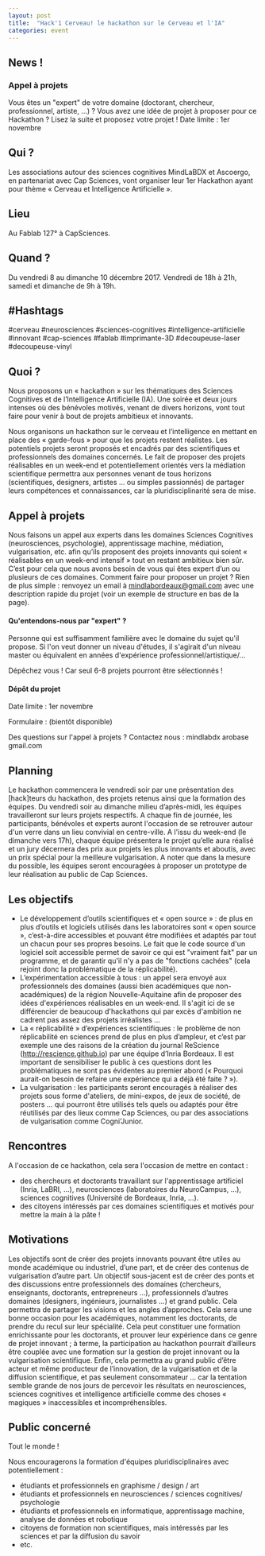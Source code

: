 ```yaml
---
layout: post
title:  "Hack'1 Cerveau! le hackathon sur le Cerveau et l'IA"
categories: event
---
```


## News !
### Appel à projets
Vous êtes un "expert" de votre domaine (doctorant, chercheur, professionnel, artiste, ...) ? Vous avez une idée de projet à proposer pour ce Hackathon ? Lisez la suite et proposez votre projet !
Date limite : 1er novembre

## Qui ?
Les associations autour des sciences cognitives MindLaBDX et Ascoergo, en partenariat avec Cap Sciences, vont organiser leur 1er Hackathon ayant pour thème « Cerveau et Intelligence Artificielle ».

## Lieu
Au Fablab 127° à CapSciences.

## Quand ?
Du vendredi 8 au dimanche 10 décembre 2017. Vendredi de 18h à 21h, samedi et dimanche de 9h à 19h.

## #Hashtags
#cerveau #neurosciences #sciences-cognitives #intelligence-artificielle #innovant #cap-sciences #fablab #imprimante-3D #decoupeuse-laser #decoupeuse-vinyl

## Quoi ?
Nous proposons un « hackathon » sur les thématiques des Sciences Cognitives et de l’Intelligence Artificielle (IA). Une soirée et deux jours intenses où des bénévoles motivés, venant de divers horizons, vont tout faire pour venir à bout de projets ambitieux et innovants.

Nous organisons un hackathon sur le cerveau et l’intelligence en mettant en place des « garde-fous » pour que les projets restent réalistes. Les potentiels projets seront proposés et encadrés par des scientifiques et professionnels des domaines concernés. Le fait de proposer des projets réalisables en un week-end et potentiellement orientés vers la médiation scientifique permettra aux personnes venant de tous horizons (scientifiques, designers, artistes … ou simples passionnés) de partager leurs compétences et connaissances, car la pluridisciplinarité sera de mise.

## Appel à projets

Nous faisons un appel aux experts dans les domaines Sciences Cognitives (neurosciences, psychologie), apprentissage machine, médiation, vulgarisation, etc. afin qu’ils proposent des projets innovants qui soient « réalisables en un week-end intensif » tout en restant ambitieux bien sûr. C’est pour cela que nous avons besoin de vous qui êtes expert d’un ou plusieurs de ces domaines.
Comment faire pour proposer un projet ? Rien de plus simple : renvoyez un email à mindlabordeaux@gmail.com avec une description rapide du projet (voir un exemple de structure en bas de la page).

#### Qu'entendons-nous par "expert" ?
Personne qui est suffisamment familière avec le domaine du sujet qu'il propose. Si l'on veut donner un niveau d'études, il s'agirait d'un niveau master ou équivalent en années d'expérience professionnel/artistique/...

Dépêchez vous ! Car seul 6-8 projets pourront être sélectionnés !

#### Dépôt du projet
Date limite : 1er novembre

Formulaire : (bientôt disponible)

Des questions sur l'appel à projets ? Contactez nous : mindlabdx arobase gmail.com


## Planning
Le hackathon commencera le vendredi soir par une présentation des [hack]teurs du hackathon, des projets retenus ainsi que la formation des équipes.
Du vendredi soir au dimanche milieu d’après-midi, les équipes travailleront sur leurs projets respectifs.
A chaque fin de journée, les participants, bénévoles et experts auront l'occasion de se retrouver autour d'un verre dans un lieu convivial en centre-ville.
A l'issu du week-end (le dimanche vers 17h), chaque équipe présentera le projet qu’elle aura réalisé et un jury décernera des prix aux projets les plus innovants et aboutis, avec un prix spécial pour la meilleure vulgarisation.
A noter que dans la mesure du possible, les équipes seront encouragées à proposer un prototype de leur réalisation au public de Cap Sciences.

## Les objectifs
- Le développement d’outils scientifiques et « open source » : de plus en plus d’outils et logiciels utilisés dans les laboratoires sont « open source », c’est-à-dire accessibles et pouvant être modifiées et adaptés par tout un chacun pour ses propres besoins. Le fait que le code source d'un logiciel soit accessible permet de savoir ce qui est "vraiment fait" par un programme, et de garantir qu'il n'y a pas de "fonctions cachées" (cela rejoint donc la problématique de la réplicabilité).
- L’expérimentation accessible à tous : un appel sera envoyé aux professionnels des domaines (aussi bien académiques que non-académiques) de la région Nouvelle-Aquitaine afin de proposer des idées d'expériences réalisables en un week-end. Il s'agit ici de se différencier de beaucoup d'hackathons qui par excès d'ambition ne cadrent pas assez des projets irréalistes …
- La « réplicabilité » d’expériences scientifiques : le problème de non réplicabilité en sciences prend de plus en plus d’ampleur, et c’est par exemple une des raisons de la création du journal ReScience (http://rescience.github.io) par une équipe d’Inria Bordeaux. Il est important de sensibiliser le public à ces questions dont les problématiques ne sont pas évidentes au premier abord (« Pourquoi aurait-on besoin de refaire une expérience qui a déjà été faite ? »).
- La vulgarisation : les participants seront encouragés à réaliser des projets sous forme d'ateliers, de mini-expos, de jeux de société, de posters … qui pourront être utilisés tels quels ou adaptés pour être réutilisés par des lieux comme Cap Sciences, ou par des associations de vulgarisation comme Cogni’Junior.

## Rencontres
A l'occasion de ce hackathon, cela sera l'occasion de mettre en contact :
- des chercheurs et doctorants travaillant sur l'apprentissage artificiel (Inria, LaBRI, ...), neurosciences (laboratoires du NeuroCampus, ...), sciences cognitives (Université de Bordeaux, Inria, ...).
- des citoyens intéressés par ces domaines scientifiques et motivés pour mettre la main à la pâte !

## Motivations
Les objectifs sont de créer des projets innovants pouvant être utiles au monde académique ou industriel, d’une part, et de créer des contenus de vulgarisation d’autre part. Un objectif sous-jacent est de créer des ponts et des discussions entre professionnels des domaines (chercheurs, enseignants, doctorants, entrepreneurs …), professionnels d’autres domaines (designers, ingénieurs, journalistes …) et grand public. Cela permettra de partager les visions et les angles d’approches. Cela sera une bonne occasion pour les académiques, notamment les doctorants, de prendre du recul sur leur spécialité. Cela peut constituer une formation enrichissante pour les doctorants, et prouver leur expérience dans ce genre de projet innovant ; à terme, la participation au hackathon pourrait d’ailleurs être couplée avec une formation sur la gestion de projet innovant ou la vulgarisation scientifique. Enfin, cela permettra au grand public d’être acteur et même producteur de l’innovation, de la vulgarisation et de la diffusion scientifique, et pas seulement consommateur … car la tentation semble grande de nos jours de percevoir les résultats en neurosciences, sciences cognitives et intelligence artificielle comme des choses « magiques » inaccessibles et incompréhensibles.

## Public concerné
Tout le monde !

Nous encouragerons la formation d'équipes pluridisciplinaires avec potentiellement :
- étudiants et professionnels en graphisme / design / art
- étudiants et professionnels en neurosciences / sciences cognitives/ psychologie
- étudiants et professionnels en informatique, apprentissage machine, analyse de données et robotique
- citoyens de formation non scientifiques, mais intéressés par les sciences et par la diffusion du savoir
- etc.
